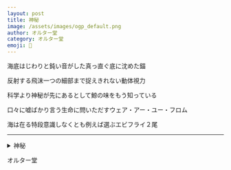 ```yaml
---
layout: post
title: 神秘
image: /assets/images/ogp_default.png
author: オルター堂
category: オルター堂
emoji: 🎸
---
```


<div class="tanka-area"><div class="tanka">
<p>海底はじわりと鈍い音がした真っ直ぐ底に沈めた錨</p>

<p>反射する飛沫一つの細部まで捉えきれない動体視力</p>

<p>科学より神秘が先にあるとして鯨の味をもう知っている</p>

<p>口々に嘘ばかり言う生命に問いただすウェア・アー・ユー・フロム</p>

<p>海は在る特段意識しなくとも例えば選ぶエビフライ２尾</p>

</div></div>

---

<details><summary>神秘</summary>
海底はじわりと鈍い音がした真っ直ぐ底に沈めた錨<br/>
反射する飛沫一つの細部まで捉えきれない動体視力<br/>
科学より神秘が先にあるとして鯨の味をもう知っている<br/>
口々に嘘ばかり言う生命に問いただすウェア・アー・ユー・フロム<br/>
海は在る特段意識しなくとも例えば選ぶエビフライ2尾<br/>
<br/>

</details>

オルター堂
